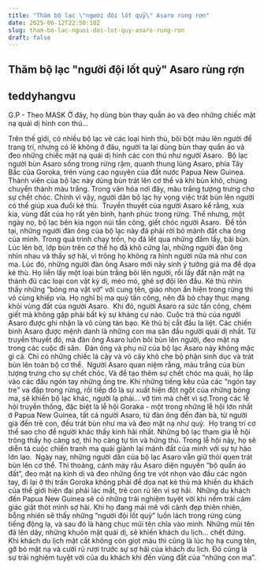 ```yaml
---
title: "Thăm bộ lạc \"người đội lốt quỷ\" Asaro rùng rợn"
date: 2025-06-12T22:50:18Z
slug: tham-bo-lac-nguoi-doi-lot-quy-asaro-rung-ron
draft: false
---
```


## Thăm bộ lạc "người đội lốt quỷ" Asaro rùng rợn

## teddyhangvu

G.P - Theo MASK 
Ở đây, họ dùng bùn thay quần áo và đeo những chiếc mặt nạ quái dị hình con thú...

Trên thế giới, có nhiều bộ lạc vẽ các loại hình thù, bôi bột màu lên người để trang trí, nhưng có lẽ không ở đâu, người ta lại dùng bùn thay quần áo và đeo những chiếc mặt nạ quái dị hình các con thú như người Asaro.
​
Bộ lạc người bùn Asaro sống trong rừng rậm, quanh thung lũng Asaro, phía Tây Bắc của Goroka, trên vùng cao nguyên của đất nước Papua New Guinea. 
Thành viên của bộ lạc này dùng bùn trát lên cơ thể và khi bùn khô, chúng chuyển thành màu trắng.
Trong văn hóa nơi đây, màu trắng tượng trưng cho sự chết chóc. Chính vì vậy, người dân bộ lạc hy vọng việc trát bùn lên người có thể giúp xua đuổi kẻ thù. 
​
Truyền thuyết của người Asaro kể rằng, xưa kia, vùng đất của họ rất yên bình, hạnh phúc trong rừng. Thế nhưng, một ngày nọ, bộ lạc bên kia ngọn núi tấn công, giết chóc người Asaro.
​
Để tồn tại, những người đàn ông của bộ lạc này đã phải rời bỏ mảnh đất cha ông của mình. Trong quá trình chạy trốn, họ đã lết qua những đầm lầy, bãi bùn. 
Lúc lên bờ, lớp bùn trên cơ thể họ đã khô cứng lại, những người đàn ông nhìn nhau và thấy sợ hãi, vì trông họ không ra hình người nữa mà như con ma.
​Lúc đó, những người đàn ông Asaro mới nảy sinh ý tưởng giả ma để dọa kẻ thù. Họ liền lấy một loại bùn trắng bôi lên người, rồi lấy đất nặn mặt nạ thành đủ các loại con vật kỳ dị, méo mó, ghê sợ đội lên đầu.
Kẻ thù nhìn thấy những “bóng ma vật vờ” với cung tên, giáo nhọn ẩn hiện trong rừng thì vô cùng khiếp vía. Họ nghĩ bị ma quỷ tấn công, nên đã bỏ chạy thục mạng khỏi vùng đất của người Asaro.
​
Khi đó, người Asaro ra sức tấn công, chém giết mà không gặp phải bất kỳ sự kháng cự nào. Cuộc trả thù của người Asaro được ghi nhận là vô cùng tàn bạo. Kẻ thù bị cắt đầu la liệt. Các chiến binh Asaro được mệnh danh là những con ma săn đầu người quái dị nhất.
Từ truyền thuyết đó, mà đàn ông Asaro luôn bôi bùn lên người, đeo mặt nạ trong các cuộc đi săn. 
​
Đàn ông và phụ nữ của bộ lạc Asaro này không mặc gì cả. Chỉ có những chiếc lá cây và vỏ cây khô che bộ phận sinh dục và trát bùn lên toàn bộ cơ thể.
​
Người Asaro quan niệm rằng, màu trắng của bùn tượng trưng cho sự chết chóc. Và để tạo thêm sự chết chóc ma quái, họ lắp vào các đầu ngón tay những ống tre.
Khi những tiếng kêu của các “ngón tay tre” va đập trong rừng, rồi tiếp đó là sự xuất hiện đột ngột của những bóng ma, sẽ khiến bộ lạc khác, người lạ phải... vỡ tim mà chết vì sợ.
​Trong các lễ hội truyền thống, đặc biệt là lễ hội Goraka - một trong những lễ hội lớn nhất ở Papua New Guinea, tất cả người Asaro, từ đàn ông đến đàn bà, từ người già đến trẻ con, đều trát bùn như ma và đeo mặt nạ như quỷ.
​
Họ trang trí cơ thể sao cho để người khác thấy kinh hãi nhất. Những bộ lạc tham gia lễ hội trông thấy họ càng sợ, thì họ càng tự tin và hứng thú. 
Trong lễ hội này, họ sẽ diễn tả cuộc chiến tranh ma quái giành lại mảnh đất của mình với sự tự hào lớn lao.
​
Ngày nay, những người dân của bộ lạc Asaro vẫn giữ thói quen trát bùn lên cơ thể. 
Thi thoảng, cánh mày râu Asaro diện nguyên “bộ quần áo đất”, đeo mặt nạ kinh dị và đeo những ống tre vót nhọn vào đầu các ngón tay, đi lại ở thị trấn Goroka không phải để dọa nạt kẻ thù mà khiến du khách của thế giới hiện đại phải lác mắt, trẻ con rú lên vì sợ hãi.
​
Những du khách đến Papua New Guinea sẽ có những trải nghiệm tuyệt vời khi nếm trải cảm giác giật thót mình sợ hãi. 
​Khi họ đang mải mê với cảnh đẹp thiên nhiên, bỗng nhiên sẽ thấy những “người đội lốt quỷ” luồn lách trong rừng cùng tiếng động lạ, và sau đó là hàng chục mũi tên chĩa vào mình. Những mũi tên đã lên dây, những khuôn mặt quái dị, sẽ khiến khách du lịch… chết đứng.
​
Khi khách du lịch mặt cắt không còn giọt máu thì cũng là lúc họ hạ cung tên, gỡ bỏ mặt nạ và cười rũ rượi trước sự sợ hãi của khách du lịch. 
Đó cũng là sự trải nghiệm tuyệt vời của du khách khi đến vùng đất của “những con ma”.